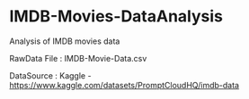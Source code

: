 # IMDB-Movies-DataAnalysis
Analysis of IMDB movies data



RawData File : IMDB-Movie-Data.csv

DataSource : Kaggle - https://www.kaggle.com/datasets/PromptCloudHQ/imdb-data
